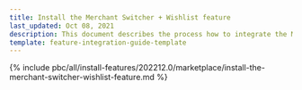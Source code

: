 ```yaml
---
title: Install the Merchant Switcher + Wishlist feature
last_updated: Oct 08, 2021
description: This document describes the process how to integrate the Merchant Switcher + Wishlist feature into a Spryker project.
template: feature-integration-guide-template
---
```


{% include pbc/all/install-features/202212.0/marketplace/install-the-merchant-switcher-wishlist-feature.md %} <!-- To edit, see /_includes/pbc/all/install-features/202212.0/marketplace/install-the-merchant-switcher-wishlist-feature.md -->
